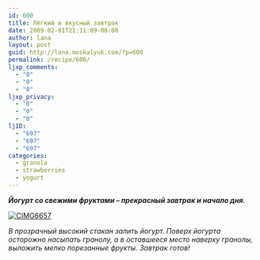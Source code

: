 ```yaml
---
id: 600
title: Лёгкий и вкусный завтрак
date: 2009-02-01T21:11:09-08:00
author: lana
layout: post
guid: http://lana.moskalyuk.com/?p=600
permalink: /recipe/600/
ljxp_comments:
  - "0"
  - "0"
  - "0"
ljxp_privacy:
  - "0"
  - "0"
  - "0"
ljID:
  - "697"
  - "697"
  - "697"
categories:
  - granola
  - strawberries
  - yogurt
---
```

_**Йогурт со свежими фруктами &#8211; прекрасный завтрак и начало дня.**_ 

<a class="flickr-image" title="CIMG6657" rel="flickr-mgr" href="http://www.flickr.com/photos/67405678@N00/3246527236/"><img class="flickr-large" longdesc="http://farm4.static.flickr.com/3437/3246527236_71c16807fe_o.jpg" src="http://farm4.static.flickr.com/3437/3246527236_5013206d40.jpg" alt="CIMG6657" /></a>

_В прозрачный высокий стакан залить йогурт. Поверх йогурта осторожно насыпать гранолу, а в оставшееся место наверху гранолы, выложить мелко порезанные фрукты. Завтрак готов!_